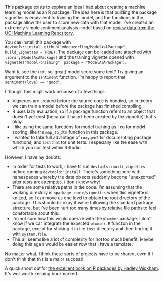 This package exists to explore an idea I had about creating a machine learning model as an R package. The idea here is that building the package vignettes is equivalent to training the model, and the functions in the package allow the user to score new data with that model. I've created an extremely simple sentiment analysis model based on [review data from the UCI Machine Learning Repository](https://archive.ics.uci.edu/ml/datasets/Sentiment+Labelled+Sentences).

You can install this package with `devtools::install_github("mdneuzerling/ModelAsAPackage", build_vignettes = TRUE)`. The package can be loaded and attached with `library(ModelAsAPackage)` and the training vignette opened with `vignette("model-training", package = "ModelAsAPackage")`.

Want to see the (not-so-great) model score some text? Try giving an argument to the `sentiment` function. I'm happy to report that `sentiment(love) == "good"`.

I thought this might work because of a few things:

* Vignettes are created before the source code is bundled, so in theory we can train a model before the package has finished compiling.
* R uses lazy evaluation, so if a package function refers to an object that doesn't yet exist (because it hasn't been created by the vignette) that's okay.
* I like using the same functions for model training as I do for model scoring, like the `map_to_dtm` function in this package.
* I wanted to take full advantage of `roxygen2` for documenting package functions, and `testthat` for unit tests. I especially like the ease with which you can test within RStudio.

However, I have my doubts:

* In order for tests to work, I have to run `devtools::build_vignettes` before running `devtools::install`. There's something here with namespaces whereby the data objects suddenly become "unexported" after tests are attempted. I don't know why!
* There are some relative paths in the code. I'm assuming that the working directory is `<package_root>/vignettes` when this vignette is knitted, so I can move up one level to obtain the root directory of the package. This should be okay if we're following the standard package structure, but I've been hurt too many times by relative file paths to feel comfortable about this.
* I'm not sure how this would operate with the `plumber` package. I don't know if we can integrate the expected `plumber.R` function in the package, except for sticking it in the `inst` directory and then finding it with `system.file`.
* This all seems like a lot of complexity for not too much benefit. Maybe doing this again would be easier now that I have a template.

No matter what, I think these sorts of projects have to be shared, even if I don't think that this is a major success!

A quick shout out for [the excellent book on R packages by Hadley Wickham](http://r-pkgs.had.co.nz/). It's well worth keeping bookmarked.
